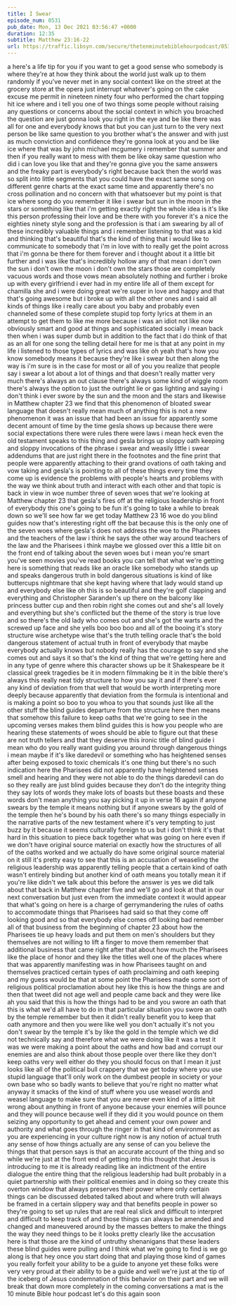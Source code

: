 ```yaml
---
title: I Swear
episode_num: 0531
pub_date: Mon, 13 Dec 2021 03:56:47 +0000
duration: 12:35
subtitle: Matthew 23:16-22
url: https://traffic.libsyn.com/secure/thetenminutebiblehourpodcast/0531_-_I_Swear.mp3
---
```


 a here's a life tip for you if you want to get a good sense who somebody is where they're at how they think about the world just walk up to them randomly if you've never met in any social context like on the street at the grocery store at the opera just interrupt whatever's going on the cake excuse me permit in nineteen ninety four who performed the chart topping hit ice where and i tell you one of two things some people without raising any questions or concerns about the social context in which you broached the question are just gonna look you right in the eye and be like there was all for one and everybody knows that but you can just turn to the very next person be like same question to you brother what's the answer and with just as much conviction and confidence they're gonna look at you and be like ice where that was by john michael mcgumery i remember that summer and then if you really want to mess with them be like okay same question who did i can love you like that and they're gonna give you the same answers and the freaky part is everybody's right because back then the world was so split into little segments that you could have the exact same song on different genre charts at the exact same time and apparently there's no cross pollination and no concern with that whatsoever but my point is that ice where song do you remember it like i swear but sun in the moon in the stars or something like that i'm getting exactly right the whole idea is it's like this person professing their love and be there with you forever it's a nice the eighties ninety style song and the profession is that i am swearing by all of these incredibly valuable things and i remember listening to that was a kid and thinking that's beautiful that's the kind of thing that i would like to communicate to somebody that i'm in love with to really get the point across that i'm gonna be there for them forever and i thought about it a little bit further and i was like that's incredibly hollow any of that mean i don't own the sun i don't own the moon i don't own the stars those are completely vacuous words and those vows mean absolutely nothing and further i broke up with every girlfriend i ever had in my entire life all of them except for chamilla she and i were doing great we're super in love and happy and that that's going awesome but i broke up with all the other ones and i said all kinds of things like i really care about you baby and probably even channeled some of these complete stupid top forty lyrics at them in an attempt to get them to like me more because i was an idiot not like now obviously smart and good at things and sophisticated socially i mean back then when i was super dumb but in addition to the fact that i do think of that as an all for one song the telling detail here for me is that at any point in my life i listened to those types of lyrics and was like oh yeah that's how you know somebody means it because they're like i swear but then along the way is i'm sure is in the case for most or all of you you realize that people say i swear a lot about a lot of things and that doesn't really matter very much there's always an out clause there's always some kind of wiggle room there's always the option to just the outright lie or gas lighting and saying i don't think i ever swore by the sun and the moon and the stars and likewise in Matthew chapter 23 we find that this phenomenon of bloated swear language that doesn't really mean much of anything this is not a new phenomenon it was an issue that had been an issue for apparently some decent amount of time by the time gesla shows up because there were social expectations there were rules there were laws i mean heck even the old testament speaks to this thing and gesla brings up sloppy oath keeping and sloppy invocations of the phrase i swear and weasily little i swear addendums that are just right there in the footnotes and the fine print that people were apparently attaching to their grand ovations of oath taking and vow taking and gesla's is pointing to all of these things every time they come up is evidence the problems with people's hearts and problems with the way we think about truth and interact with each other and that topic is back in view in woe number three of seven woes that we're looking at Matthew chapter 23 that gesla's fires off at the religious leadership in front of everybody this one's going to be fun it's going to take a while to break down so we'll see how far we get today Matthew 23 16 woe do you blind guides now that's interesting right off the bat because this is the only one of the seven woes where gesla's does not address the woe to the Pharisees and the teachers of the law i think he says the other way around teachers of the law and the Pharisees i think maybe we glossed over this a little bit on the front end of talking about the seven woes but i mean you're smart you've seen movies you've read books you can tell that what we're getting here is something that reads like an oracle like somebody who stands up and speaks dangerous truth in bold dangerous situations is kind of like buttercups nightmare that she kept having where that lady would stand up and everybody else like oh this is so beautiful and they're golf clapping and everything and Christopher Saranden's up there on the balcony like princess butter cup and then robin right she comes out and she's all lovely and everything but she's conflicted but the theme of the story is true love and so there's the old lady who comes out and she's got the warts and the screwed up face and she yells boo boo boo and all of the booing it's story structure wise archetype wise that's the truth telling oracle that's the bold dangerous statement of actual truth in front of everybody that maybe everybody actually knows but nobody really has the courage to say and she comes out and says it so that's the kind of thing that we're getting here and in any type of genre where this character shows up be it Shakespeare be it classical greek tragedies be it in modern filmmaking be it in the bible there's always this really neat tidy structure to how you say it and if there's ever any kind of deviation from that well that would be worth interpreting more deeply because apparently that deviation from the formula is intentional and is making a point so boo to you whoa to you that sounds just like all the other stuff the blind guides departure from the structure here then means that somehow this failure to keep oaths that we're going to see in the upcoming verses makes them blind guides this is how you people who are hearing these statements of woes should be able to figure out that these are not truth tellers and that they deserve this ironic title of blind guide i mean who do you really want guiding you around through dangerous things i mean maybe if it's like daredevil or something who has heightened senses after being exposed to toxic chemicals it's one thing but there's no such indication here the Pharisees did not apparently have heightened senses smell and hearing and they were not able to do the things daredevil can do so they really are just blind guides because they don't do the integrity thing they say lots of words they make lots of boasts but these boasts and these words don't mean anything you say picking it up in verse 16 again if anyone swears by the temple it means nothing but if anyone swears by the gold of the temple then he's bound by his oath there's so many things especially in the narrative parts of the new testament where it's very tempting to just buzz by it because it seems culturally foreign to us but i don't think it's that hard in this situation to piece back together what was going on here even if we don't have original source material on exactly how the structures of all of the oaths worked and we actually do have some original source material on it still it's pretty easy to see that this is an accusation of weaseling the religious leadership was apparently telling people that a certain kind of oath wasn't entirely binding but another kind of oath means you totally mean it if you're like didn't we talk about this before the answer is yes we did talk about that back in Matthew chapter five and we'll go and look at that in our next conversation but just even from the immediate context it would appear that what's going on here is a charge of gerrymandering the rules of oaths to accommodate things that Pharisees had said so that they come off looking good and so that everybody else comes off looking bad remember all of that business from the beginning of chapter 23 about how the Pharisees tie up heavy loads and put them on men's shoulders but they themselves are not willing to lift a finger to move them remember that additional business that came right after that about how much the Pharisees like the place of honor and they like the titles well one of the places where that was apparently manifesting was in how Pharisees taught on and themselves practiced certain types of oath proclaiming and oath keeping and my guess would be that at some point the Pharisees made some sort of religious political proclamation about hey like this is how the things are and then that tweet did not age well and people came back and they were like ah you said that this is how the things had to be and you swore an oath that this is what we'd all have to do in that particular situation you swore an oath by the temple remember but then it didn't really benefit you to keep that oath anymore and then you were like well you don't actually it's not you don't swear by the temple it's by like the gold in the temple which we did not technically say and therefore what we were doing like it was a test it was we were making a point about the oaths and how bad and corrupt our enemies are and also think about those people over there like they don't keep oaths very well either do they you should focus on that I mean it just looks like all of the political bull crappery that we get today where you use stupid language that'll only work on the dumbest people in society or your own base who so badly wants to believe that you're right no matter what anyway it smacks of the kind of stuff where you use weasel words and weasel language to make sure that you are never even kind of a little bit wrong about anything in front of anyone because your enemies will pounce and they will pounce because well if they did it you would pounce on them seizing any opportunity to get ahead and cement your own power and authority and what goes through the ringer in that kind of environment as you are experiencing in your culture right now is any notion of actual truth any sense of how things actually are any sense of can you believe the things that that person says is that an accurate account of the thing and so while we're just at the front end of getting into this thought that Jesus is introducing to me it is already reading like an indictment of the entire dialogue the entire thing that the religious leadership had built probably in a quiet partnership with their political enemies and in doing so they create this overton window that always preserves their power where only certain things can be discussed debated talked about and where truth will always be framed in a certain slippery way and that benefits people in power so they're going to set up rules that are real real slick and difficult to interpret and difficult to keep track of and those things can always be amended and changed and maneuvered around by the masses betters to make the things the way they need things to be it looks pretty clearly like the accusation here is that those are the kind of untruthy shenanigans that these leaders these blind guides were pulling and I think what we're going to find is we go along is that hey once you start doing that and playing those kind of games you really forfeit your ability to be a guide to anyone yet these folks were very very proud at their ability to be a guide and well we're just at the tip of the iceberg of Jesus condemnation of this behavior on their part and we will break that down more completely in the coming conversations a mat is the 10 minute Bible hour podcast let's do this again soon